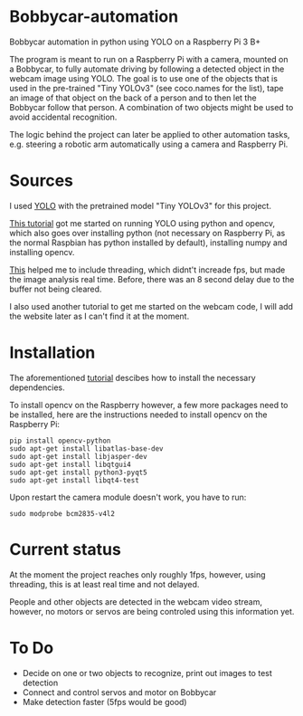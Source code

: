 # Bobbycar-automation
Bobbycar automation in python using YOLO on a Raspberry Pi 3 B+

The program is meant to run on a Raspberry Pi with a camera, mounted on a Bobbycar, to fully automate driving by following a detected object in the webcam image using YOLO.
The goal is to use one of the objects that is used in the pre-trained "Tiny YOLOv3" (see coco.names for the list), tape an image of that object on the back of a person and to then let the Bobbycar follow that person. A combination of two objects might be used to avoid accidental recognition.

The logic behind the project can later be applied to other automation tasks, e.g. steering a robotic arm automatically using a camera and Raspberry Pi.

# Sources
I used [YOLO](https://pjreddie.com/darknet/yolo/) with the pretrained model "Tiny YOLOv3" for this project.

[This tutorial](https://www.arunponnusamy.com/yolo-object-detection-opencv-python.html) got me started on running YOLO using python and opencv, which also goes over installing python (not necessary on Raspberry Pi, as the normal Raspbian has python installed by default), installing numpy and installing opencv.

[This](https://www.pyimagesearch.com/2015/12/28/increasing-raspberry-pi-fps-with-python-and-opencv/) helped me to include threading, which didnt't increade fps, but made the image analysis real time. Before, there was an 8 second delay due to the buffer not being cleared.

I also used another tutorial to get me started on the webcam code, I will add the website later as I can't find it at the moment.

# Installation
The aforementioned [tutorial](https://www.arunponnusamy.com/yolo-object-detection-opencv-python.html) descibes how to install the necessary dependencies.

To install opencv on the Raspberry however, a few more packages need to be installed, here are the instructions needed to install opencv on the Raspberry Pi:

```
pip install opencv-python
sudo apt-get install libatlas-base-dev
sudo apt-get install libjasper-dev
sudo apt-get install libqtgui4
sudo apt-get install python3-pyqt5
sudo apt-get install libqt4-test

```

Upon restart the camera module doesn't work, you have to run:
```
sudo modprobe bcm2835-v4l2
```


# Current status
At the moment the project reaches only roughly 1fps, however, using threading, this is at least real time and not delayed.

People and other objects are detected in the webcam video stream, however, no motors or servos are being controled using this information yet.

# To Do
* Decide on one or two objects to recognize, print out images to test detection
* Connect and control servos and motor on Bobbycar
* Make detection faster (5fps would be good)
